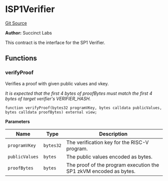# ISP1Verifier
[Git Source](https://github.com/agglayer/agglayer-contracts/blob/856b421eef55a77f98f6fed45beb5ed8e3023c16/contracts/interfaces/ISP1Verifier.sol)

**Author:**
Succinct Labs

This contract is the interface for the SP1 Verifier.


## Functions
### verifyProof

Verifies a proof with given public values and vkey.

*It is expected that the first 4 bytes of proofBytes must match the first 4 bytes of
target verifier's VERIFIER_HASH.*


```solidity
function verifyProof(bytes32 programVKey, bytes calldata publicValues, bytes calldata proofBytes) external view;
```
**Parameters**

|Name|Type|Description|
|----|----|-----------|
|`programVKey`|`bytes32`|The verification key for the RISC-V program.|
|`publicValues`|`bytes`|The public values encoded as bytes.|
|`proofBytes`|`bytes`|The proof of the program execution the SP1 zkVM encoded as bytes.|


